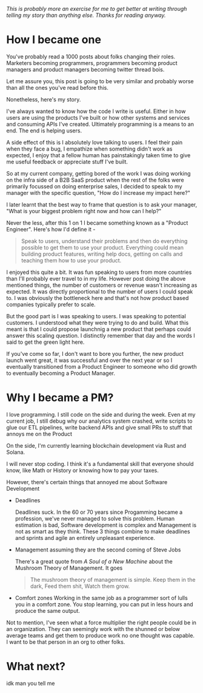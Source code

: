 _This is probably more an exercise for me to get better at writing through telling my story than anything else. Thanks for reading anyway._

# How I became one
You've probably read a 1000 posts about folks changing their roles. Marketers becoming programmers, 
programmers becoming product managers and product managers becoming twitter thread bois.

Let me assure you, this post is going to be very similar and probably worse than all the ones you've read before this.

Nonetheless, here's my story. 

I've always wanted to know how the code I write is useful. Either in how users are using the products I've built or how other systems
 and services and consuming APIs I've created. Ultimately programming is a means to an end. The end is helping users.

A side effect of this is I absolutely love talking to users. I feel their pain when they face a bug,
 I empathize when something didn't work as expected, I enjoy that a fellow human has painstakingly
 taken time to give me useful feedback or appreciate stuff I've built.

So at my current company, getting bored of the work I was doing working on the infra side of a B2B SaaS product when the rest of the folks were primarily focussed on doing enterprise sales,
 I decided to speak to my manager with the specific question, "How do I increase my impact here?"

I later learnt that the best way to frame that question is to ask your manager, "What is your biggest problem right now and how can I help?"

Never the less, after this 1 on 1 I became something known as a "Product Engineer". Here's how I'd define it -
> Speak to users, understand their problems and then do everything possible to get them to use your product.
 Everything could mean building product features, writing help docs, getting on calls and teaching them how to use your product.

I enjoyed this quite a bit. It was fun speaking to users from more countries than I'll probably ever travel to in my life. However post doing the above mentioned things, 
the number of customers or revenue wasn't increasing as expected. It was directly proportional to the number of users I could speak to. I was obviously the bottleneck here and that's not how product based companies typically prefer to scale.

But the good part is I was speaking to users. I was speaking to potential customers. I understood what they were trying to do and build. 
What this meant is that I could propose launchnig a new product that perhaps could answer this scaling question. I distinctly remember that day and the words I said to get the green light here.

If you've come so far, I don't want to bore you further, the new product launch went great, it was successful and over the next year or so I eventually transitioned from a Product Engineer to someone who did growth to eventually becoming a Product Manager.

# Why I became a PM?
I love programming. I still code on the side and during the week. Even at my current job, I still debug why our analytics system crashed, write scripts to glue our ETL pipelines, write backend APIs and give small PRs to stuff that annoys me on the Product

On the side, I'm currently learning blockchain development via Rust and Solana.

I will never stop coding. I think it's a fundamental skill that everyone should know, like Math or History or knowing how to pay your taxes.

However, there's certain things that annoyed me about Software Development
* Deadlines

  Deadlines suck. In the 60 or 70 years since Progamming became a profession, we've never managed to solve this problem. Human estimation is bad, Software development is complex and Management is not as smart as they think. These 3 things combine to make deadlines and sprints and agile an entirely unpleasant experience.
* Management assuming they are the second coming of Steve Jobs

  There's a great quote from _A Soul of a New Machine_ about the Mushroom Theory of Management. It goes
  > The mushroom theory of management is simple. Keep them in the dark, Feed them shit, Watch them grow.
* Comfort zones
  Working in the same job as a programmer sort of lulls you in a comfort zone. You stop learning, you can put in less hours and produce the same output.

Not to mention, I've seen what a force multiplier the right people could be in an organization. They can seemingly work with the shunned or below average teams and get them to produce work no one thought was capable.
I want to be that person in an org to other folks.

# What next?
idk man you tell me
